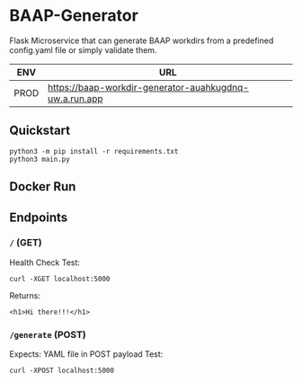 # BAAP-Generator

Flask Microservice that can generate BAAP workdirs from a predefined config.yaml file or simply validate them.

ENV | URL
--- | ---
PROD | https://baap-workdir-generator-auahkugdnq-uw.a.run.app

## Quickstart

    python3 -m pip install -r requirements.txt
    python3 main.py

## Docker Run


## Endpoints

### `/` (GET)
Health Check
Test:

    curl -XGET localhost:5000

Returns:

    <h1>Hi there!!!</h1>

### `/generate` (POST)
Expects: YAML file in POST payload
Test:

    curl -XPOST localhost:5000

